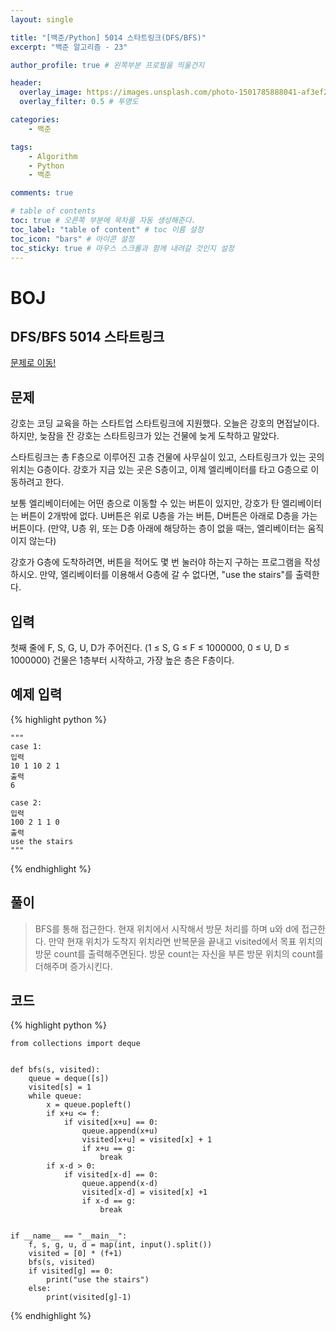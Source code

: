```yaml
---
layout: single

title: "[백준/Python] 5014 스타트링크(DFS/BFS)"
excerpt: "백준 알고리즘 - 23"

author_profile: true # 왼쪽부분 프로필을 띄울건지

header:
  overlay_image: https://images.unsplash.com/photo-1501785888041-af3ef285b470?ixlib=rb-1.2.1&ixid=eyJhcHBfaWQiOjEyMDd9&auto=format&fit=crop&w=1350&q=80
  overlay_filter: 0.5 # 투명도

categories:
    - 백준

tags: 
    - Algorithm
    - Python
    - 백준

comments: true

# table of contents
toc: true # 오른쪽 부분에 목차를 자동 생성해준다.
toc_label: "table of content" # toc 이름 설정
toc_icon: "bars" # 아이콘 설정
toc_sticky: true # 마우스 스크롤과 함께 내려갈 것인지 설정
---
```


# BOJ

## DFS/BFS 5014 스타트링크
[문제로 이동!](https://www.acmicpc.net/problem/5014)

## 문제

강호는 코딩 교육을 하는 스타트업 스타트링크에 지원했다. 오늘은 강호의 면접날이다. 하지만, 늦잠을 잔 강호는 스타트링크가 있는 건물에 늦게 도착하고 말았다.

스타트링크는 총 F층으로 이루어진 고층 건물에 사무실이 있고, 스타트링크가 있는 곳의 위치는 G층이다. 강호가 지금 있는 곳은 S층이고, 이제 엘리베이터를 타고 G층으로 이동하려고 한다.

보통 엘리베이터에는 어떤 층으로 이동할 수 있는 버튼이 있지만, 강호가 탄 엘리베이터는 버튼이 2개밖에 없다. U버튼은 위로 U층을 가는 버튼, D버튼은 아래로 D층을 가는 버튼이다. (만약, U층 위, 또는 D층 아래에 해당하는 층이 없을 때는, 엘리베이터는 움직이지 않는다)

강호가 G층에 도착하려면, 버튼을 적어도 몇 번 눌러야 하는지 구하는 프로그램을 작성하시오. 만약, 엘리베이터를 이용해서 G층에 갈 수 없다면, "use the stairs"를 출력한다.

## 입력

첫째 줄에 F, S, G, U, D가 주어진다. (1 ≤ S, G ≤ F ≤ 1000000, 0 ≤ U, D ≤ 1000000) 건물은 1층부터 시작하고, 가장 높은 층은 F층이다.

## 예제 입력
{% highlight python %}

    """
    case 1:
    입력
    10 1 10 2 1
    출력
    6

    case 2:
    입력
    100 2 1 1 0
    출력
    use the stairs
    """
{% endhighlight %}

## 풀이
> BFS를 통해 접근한다. 현재 위치에서 시작해서 방문 처리를 하며 u와 d에 접근한다. 만약 현재 위치가 도착지 위치라면 반복문을 끝내고 visited에서 목표 위치의 방문 count를
> 출력해주면된다. 방문 count는 자신을 부른 방문 위치의 count를 더해주며 증가시킨다.

## 코드

{% highlight python %}

    from collections import deque
    
    
    def bfs(s, visited):
        queue = deque([s])
        visited[s] = 1
        while queue:
            x = queue.popleft()
            if x+u <= f:
                if visited[x+u] == 0:
                    queue.append(x+u)
                    visited[x+u] = visited[x] + 1
                    if x+u == g:
                        break
            if x-d > 0:
                if visited[x-d] == 0:
                    queue.append(x-d)
                    visited[x-d] = visited[x] +1
                    if x-d == g:
                        break
    
    
    if __name__ == "__main__":
        f, s, g, u, d = map(int, input().split())
        visited = [0] * (f+1)
        bfs(s, visited)
        if visited[g] == 0:
            print("use the stairs")
        else:
            print(visited[g]-1)
{% endhighlight %}
